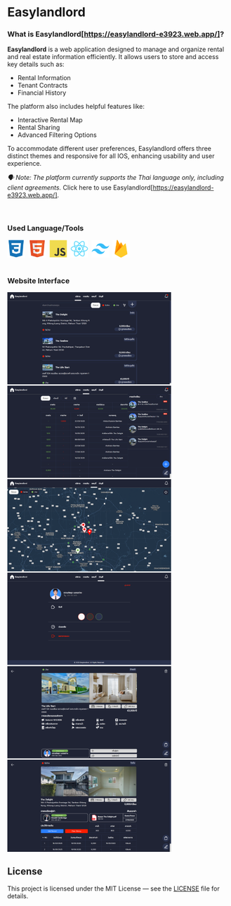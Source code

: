 # Easylandlord

### What is Easylandlord[https://easylandlord-e3923.web.app/]?
**Easylandlord** is a web application designed to manage and organize rental and real estate information efficiently. It allows users to store and access key details such as:
- Rental Information
- Tenant Contracts
- Financial History

The platform also includes helpful features like:
- Interactive Rental Map
- Rental Sharing
- Advanced Filtering Options

To accommodate different user preferences, Easylandlord offers three distinct themes and responsive for all IOS, enhancing usability and user experience.

*🗣 Note: The platform currently supports the Thai language only, including client agreements.*
Click here to use Easylandlord[https://easylandlord-e3923.web.app/]. 
<br>
<br>
<br>

### Used Language/Tools
<div>
  <img src="https://github.com/devicons/devicon/blob/master/icons/css3/css3-plain.svg"  title="CSS"width="40" height="40"/>&nbsp;
  <img src="https://github.com/devicons/devicon/blob/master/icons/html5/html5-original.svg" title="HTML5"width="40" height="40"/>&nbsp;
  <img src="https://github.com/devicons/devicon/blob/master/icons/javascript/javascript-original.svg" title="JavaScript"width="40" height="40"/>&nbsp;
  <img src="https://github.com/devicons/devicon/blob/master/icons/react/react-original.svg" title="React"width="40" height="40"/>&nbsp;
  <img src="https://github.com/devicons/devicon/blob/master/icons/tailwindcss/tailwindcss-original.svg" title="Tailwindcss"width="40" height="40"/>&nbsp;
  <img src="https://github.com/devicons/devicon/blob/master/icons/firebase/firebase-original.svg" title="Firebase"width="40" height="40"/>&nbsp;
</div>
<br>  

### Website Interface
<div>
  <img src="./illustration/UI1_.png"  title="UI" height="210"/>
  <img src="./illustration/UI2_.png"  title="UI" height="210"/>
  <img src="./illustration/UI3_.png"  title="UI" height="210"/>
  <img src="./illustration/UI4_.png"  title="UI" height="210"/>
  <img src="./illustration/UI5_.png"  title="UI" height="210"/>
  <img src="./illustration/UI6_.png"  title="UI" height="210"/>
</div>

## License
This project is licensed under the MIT License — see the [LICENSE](LICENSE) file for details.
